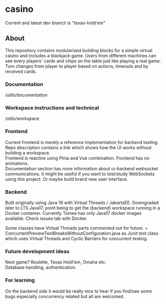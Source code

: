 # casino

Current and latest dev branch is "texas-hold'em" <br>
## About <br>
This repository contains modularized building blocks for a simple virtual casino and includes a blackjack game. Users from different machines can see every players' cards and chips on the table just like playing a real game. Turn changes from player to player based on actions, timeouts and by received cards. <br>

### Documentation
/utils/documentation

### Workspace instructions and technical
 /utils/workspace

### Frontend
Current frontend is merely a reference implementation for backend testing. Repo description contains a link which shows how the UI works without building a workspace. <br>
Frontend is reactive using Pinia and Vue combination. Frontend has no animations. <br>
Documentation section has more information about ui-backend websocket communications. It might be useful if you want to test/study WebSockets using this project. Or maybe build brand new user interface. 

### Backend
Built originally using Java 19 with Virtual Threads / JakartaEE. Downgraded later to LTS Java17, point being to get the (backend) workspace running in a Docker container. Currently Tomee has only Java17 docker images available. Check issues tab with Docker. <br>

Some classes have Virtual Threads parts commented out for future. + ConcurrentPreviewTestBreaksWithoutConfiguration.java as Junit test class which uses Virtual Threads and Cyclic Barriers for concurrent testing.

### Future development ideas
Next game? Roulette, Texas Hold'em, Omaha etc. <br>
Database handling, authentication. <br>

### For learning
On the backend side it would be really nice to hear if you find/see some bugs especially concurrency related but all are welcomed.





 